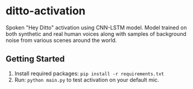# ditto-activation
Spoken "Hey Ditto" activation using CNN-LSTM model. Model trained on both synthetic and real human voices along with samples of background noise from various scenes around the world. 

## Getting Started
1. Install required packages: `pip install -r requirements.txt`
2. Run: `python main.py` to test activation on your default mic. 